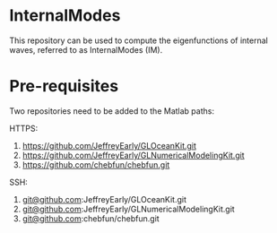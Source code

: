 # InternalModes
This repository can be used to compute the eigenfunctions of internal waves, 
referred to as InternalModes (IM). 

# Pre-requisites
Two repositories need to be added to the Matlab paths:

HTTPS: 
1. https://github.com/JeffreyEarly/GLOceanKit.git
2. https://github.com/JeffreyEarly/GLNumericalModelingKit.git
3. https://github.com/chebfun/chebfun.git

SSH: 
1. git@github.com:JeffreyEarly/GLOceanKit.git
2. git@github.com:JeffreyEarly/GLNumericalModelingKit.git
3. git@github.com:chebfun/chebfun.git
